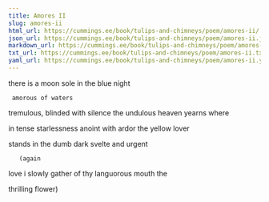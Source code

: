 ```yaml
---
title: Amores II
slug: amores-ii
html_url: https://cummings.ee/book/tulips-and-chimneys/poem/amores-ii/
json_url: https://cummings.ee/book/tulips-and-chimneys/poem/amores-ii.json
markdown_url: https://cummings.ee/book/tulips-and-chimneys/poem/amores-ii.md
txt_url: https://cummings.ee/book/tulips-and-chimneys/poem/amores-ii.txt
yaml_url: https://cummings.ee/book/tulips-and-chimneys/poem/amores-ii.yaml
---
```


there is a
moon sole
in the blue
night

     amorous of waters

tremulous,
blinded with silence the
undulous heaven yearns where

in tense starlessness
anoint with ardor
the yellow lover

stands in the dumb dark
svelte
and
urgent

       (again

love i slowly
gather
of thy languorous mouth the

thrilling
flower)
